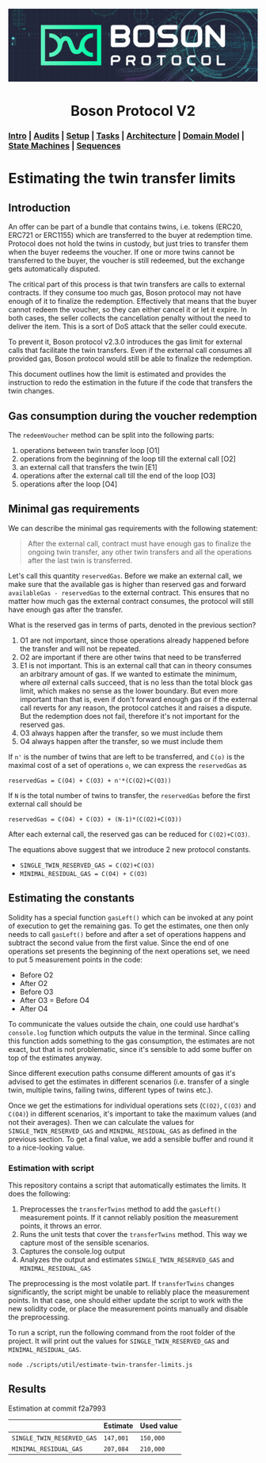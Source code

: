 [![banner](images/banner.png)](https://bosonprotocol.io)

<h1 align="center">Boson Protocol V2</h1>

### [Intro](../README.md) | [Audits](audits.md) | [Setup](setup.md) | [Tasks](tasks.md) | [Architecture](architecture.md) | [Domain Model](domain.md) | [State Machines](state-machines.md) | [Sequences](sequences.md)

# Estimating the twin transfer limits

## Introduction

An offer can be part of a bundle that contains twins, i.e. tokens (ERC20, ERC721 or ERC1155) which are transferred to the buyer at redemption time. Protocol does not hold the twins in custody, but just tries to transfer them when the buyer redeems the voucher. If one or more twins cannot be transferred to the buyer, the voucher is still redeemed, but the exchange gets automatically disputed.  

The critical part of this process is that twin transfers are calls to external contracts. If they consume too much gas, Boson protocol may not have enough of it to finalize the redemption. Effectively that means that the buyer cannot redeem the voucher, so they can either cancel it or let it expire. In both cases, the seller collects the cancellation penalty without the need to deliver the item. This is a sort of DoS attack that the seller could execute.

To prevent it, Boson protocol v2.3.0 introduces the gas limit for external calls that facilitate the twin transfers. Even if the external call consumes all provided gas, Boson protocol would still be able to finalize the redemption. 

This document outlines how the limit is estimated and provides the instruction to redo the estimation in the future if the code that transfers the twin changes.

## Gas consumption during the voucher redemption

The `redeemVoucher` method can be split into the following parts:
1. operations between twin transfer loop [O1]
2. operations from the beginning of the loop till the external call [O2]
3. an external call that transfers the twin [E1]
4. operations after the external call till the end of the loop [O3]
5. operations after the loop [O4]

## Minimal gas requirements

We can describe the minimal gas requirements with the following statement:
> After the external call, contract must have enough gas to finalize the ongoing twin transfer, any other twin transfers and all the operations after the last twin is transferred.

Let's call this quantity `reservedGas`. Before we make an external call, we make sure that the available gas is higher than reserved gas and forward `availableGas - reservedGas` to the external contract. This ensures that no matter how much gas the external contract consumes, the protocol will still have enough gas after the transfer.

What is the reserved gas in terms of parts, denoted in the previous section?  
1. O1 are not important, since those operations already happened before the transfer and will not be repeated.
2. O2 are important if there are other twins that need to be transferred
3. E1 is not important. This is an external call that can in theory consumes an arbitrary amount of gas. If we wanted to estimate the minimum, where *all* external calls succeed, that is no less than the total block gas limit, which makes no sense as the lower boundary. But even more important than that is, even if don't forward enough gas or if the external call reverts for any reason, the protocol catches it and raises a dispute. But the redemption does not fail, therefore it's not important for the reserved gas.
4. O3 always happen after the transfer, so we must include them
5. O4 always happen after the transfer, so we must include them

If `n'` is the number of twins that are left to be transferred, and `C(o)` is the maximal cost of a set of operations `o`, we can express the `reservedGas` as
```
reservedGas = C(O4) + C(O3) + n'*(C(O2)+C(O3))
```

If `N` is the total number of twins to transfer, the `reservedGas` before the first external call should be
```
reservedGas = C(O4) + C(O3) + (N-1)*(C(O2)+C(O3))
```
After each external call, the reserved gas can be reduced for `C(O2)+C(O3)`.

The equations above suggest that we introduce 2 new protocol constants.
- `SINGLE_TWIN_RESERVED_GAS = C(O2)+C(O3)`
- `MINIMAL_RESIDUAL_GAS = C(O4) + C(O3)`

## Estimating the constants

Solidity has a special function `gasLeft()` which can be invoked at any point of execution to get the remaining gas. To get the estimates, one then only needs to call `gasLeft()` before and after a set of operations happens and subtract the second value from the first value. Since the end of one operations set presents the beginning of the next operations set, we need to put 5 measurement points in the code:
- Before O2
- After O2
- Before O3
- After O3 = Before O4
- After O4

To communicate the values outside the chain, one could use hardhat's `console.log` function which outputs the value in the terminal. Since calling this function adds something to the gas consumption, the estimates are not exact, but that is not problematic, since it's sensible to add some buffer on top of the estimates anyway.

Since different execution paths consume different amounts of gas it's advised to get the estimates in different scenarios (i.e. transfer of a single twin, multiple twins, failing twins, different types of twins etc.).

Once we get the estimations for individual operations sets (`C(O2)`, `C(O3)` and `C(O4)`) in different scenarios, it's important to take the maximum values (and not their averages). Then we can calculate the values for `SINGLE_TWIN_RESERVED_GAS` and `MINIMAL_RESIDUAL_GAS` as defined in the previous section. To get a final value, we add a sensible buffer and round it to a nice-looking value.

### Estimation with script

This repository contains a script that automatically estimates the limits. It does the following:
1. Preprocesses the `transferTwins` method to add the `gasLeft()` measurement points. If it cannot reliably position the measurement points, it throws an error.
2. Runs the unit tests that cover the `transferTwins` method. This way we capture most of the sensible scenarios.
3. Captures the console.log output
4. Analyzes the output and estimates `SINGLE_TWIN_RESERVED_GAS` and `MINIMAL_RESIDUAL_GAS`

The preprocessing is the most volatile part. If `transferTwins` changes significantly, the script might be unable to reliably place the measurement points. In that case, one should either update the script to work with the new solidity code, or place the measurement points manually and disable the preprocessing.

To run a script, run the following command from the root folder of the project. It will print out the values for `SINGLE_TWIN_RESERVED_GAS` and `MINIMAL_RESIDUAL_GAS`.

```
node ./scripts/util/estimate-twin-transfer-limits.js
```

## Results

Estimation at commit f2a7993

| | Estimate | Used value |
|-|-|-|
| `SINGLE_TWIN_RESERVED_GAS` | `147,001` | `150,000` |
| `MINIMAL_RESIDUAL_GAS` | `207,084` | `210,000` |